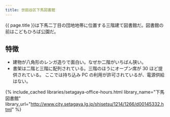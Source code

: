 ```yaml
---
title: 世田谷区下馬図書館
---
```


{{ page.title }}は下馬二丁目の団地地帯に位置する三階建て図書館だ。図書館の前はこどもひろば公園だ。

## 特徴

* 建物が八角形のレンガ造りで面白い。なぜか二階がいちばん狭い。
* 書架は二階と三階に配列されている。三階のほうにオープン席が 30 ほど提供されている。
  ここでは持ち込み PC の利用が許可されているが、電源供給はない。

{% include_cached libraries/setagaya-office-hours.html
    library_name="下馬図書館"
    library_url="http://www.city.setagaya.lg.jp/shisetsu/1214/1266/d00145332.html" %}
